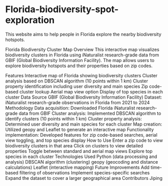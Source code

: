 # Florida-biodiversity-spot-exploration
This website aims to help people in Florida explore the nearby biodiversity hotspots.

Florida Biodiversity Cluster Map
Overview
This interactive map visualizes biodiversity clusters in Florida using iNaturalist research-grade data from GBIF (Global Biodiversity Information Facility). The map allows users to explore biodiversity hotspots and their properties based on zip codes.

Features
Interactive map of Florida showing biodiversity clusters
Cluster analysis based on DBSCAN algorithm (10 points within 1 km)
Cluster property identification including user diversity and main species
Zip code-based cluster lookup
Aerial map view option
Display of top species in each cluster
Data Source
GBIF (Global Biodiversity Information Facility)
Dataset: iNaturalist research-grade observations in Florida from 2021 to 2024
Methodology
Data acquisition: Downloaded Florida iNaturalist research-grade data from GBIF
Cluster analysis: Implemented DBSCAN algorithm to identify clusters (10 points within 1 km)
Cluster property analysis: Determined user diversity and main species for each cluster
Map creation: Utilized geopy and Leaflet to generate an interactive map
Functionality implementation: Developed features for zip code-based searches, aerial view toggling, and top species display
How to Use
Enter a zip code to view biodiversity clusters in that area
Click on clusters to view detailed properties
Toggle between standard and aerial map views
Explore top species in each cluster
Technologies Used
Python (data processing and analysis)
DBSCAN algorithm (clustering)
geopy (geocoding and distance calculations)
Leaflet (interactive mapping)
Future Improvements
Add time-based filtering of observations
Implement species-specific searches
Expand the dataset to cover a larger geographical area
Contributors
Jiping
